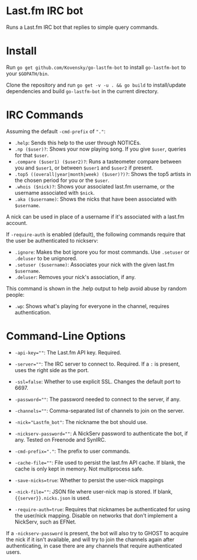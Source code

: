 # Last.fm IRC bot

Runs a Last.fm IRC bot that replies to simple query commands.

# Install

Run `go get github.com/Kovensky/go-lastfm-bot` to install `go-lastfm-bot` to your `$GOPATH/bin`.

Clone the repository and run `go get -v -u . && go build` to install/update dependencies and build `go-lastfm-bot` in the current directory.

# IRC Commands

Assuming the default `-cmd-prefix` of `"."`:

* `.help`: Sends this help to the user through NOTICEs.
* `.np ($user)?`: Shows your now playing song. If you give `$user`, queries for that `$user`.
* `.compare ($user1) ($user2)?`: Runs a tasteometer compare between you and `$user1`, or between `$user1` and `$user2` if present.
* `.top5 ((overall|year|month|week) ($user)?)?`: Shows the top5 artists in the chosen period for you or the `$user`.
* `.whois ($nick)?`: Shows your associated last.fm username, or the username associated with `$nick`.
* `.aka ($username)`: Shows the nicks that have been associated with `$username`.

A nick can be used in place of a username if it's associated with a last.fm account.

If `-require-auth` is enabled (default), the following commands require that the user
be authenticated to nickserv:

* `.ignore`: Makes the bot ignore you for most commands. Use `.setuser` or `.deluser` to be unignored.
* `.setuser ($username)`: Associates your nick with the given last.fm `$username`.
* `.deluser`: Removes your nick's association, if any.

This command is shown in the .help output to help avoid abuse by random people:
* `.wp`: Shows what's playing for everyone in the channel, requires authentication.

# Command-Line Options

* `-api-key=""`: The Last.fm API key. Required.
* `-server=""`: The IRC server to connect to. Required. If a `:` is present, uses the right side as the port.
* `-ssl=false`: Whether to use explicit SSL. Changes the default port to 6697.
* `-password=""`: The password needed to connect to the server, if any.
* `-channels=""`: Comma-separated list of channels to join on the server.
* `-nick="Lastfm_bot"`: The nickname the bot should use.
* `-nickserv-password=""`: A NickServ password to authenticate the bot, if any. Tested on Freenode and SynIRC.

* `-cmd-prefix="."`: The prefix to user commands.

* `-cache-file=""`: File used to persist the last.fm API cache. If blank, the cache is only kept in memory. Not multiprocess safe.
* `-save-nicks=true`: Whether to persist the user-nick mappings
* `-nick-file=""`: JSON file where user-nick map is stored. If blank, `{{server}}.nicks.json` is used.
* `-require-auth=true`: Requires that nicknames be authenticated for using the user/nick mapping. Disable on networks that don't implement a NickServ, such as EFNet.

If a `-nickserv-password` is present, the bot will also try to GHOST to acquire the nick if it
isn't available, and will try to join the channels again after authenticating, in case there
are any channels that require authenticated users.
